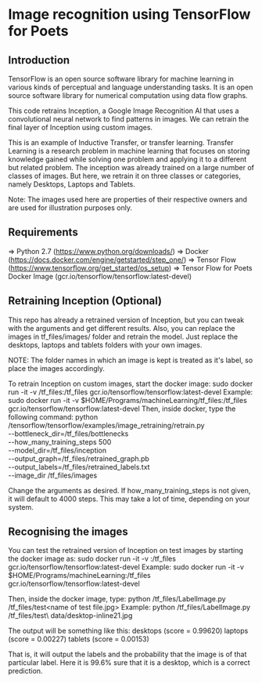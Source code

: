 # Image recognition using TensorFlow for Poets

## Introduction
TensorFlow is an open source software library for machine learning in various kinds of perceptual and language understanding tasks. It is an open source software library for numerical computation using data flow graphs. 

This code retrains Inception, a Google Image Recognition AI that uses a convolutional neural network to find patterns in images. We can retrain the final layer of Inception using custom images. 

This is an example of Inductive Transfer, or transfer learning. Transfer Learning is a research problem in machine learning that focuses on storing knowledge gained while solving one problem and applying it to a different but related problem. The inception was already trained on a large number of classes of images. But here, we retrain it on three classes or categories, namely Desktops, Laptops and Tablets.

Note: The images used here are properties of their respective owners and are used for illustration purposes only.

## Requirements
=> Python 2.7 (https://www.python.org/downloads/)
=> Docker (https://docs.docker.com/engine/getstarted/step_one/)
=> Tensor Flow (https://www.tensorflow.org/get_started/os_setup)
=> Tensor Flow for Poets Docker Image (gcr.io/tensorflow/tensorflow:latest-devel)

## Retraining Inception (Optional)

This repo has already a retrained version of Inception, but you can tweak with the arguments and get different results. Also, you can replace the images in tf_files/images/ folder and retrain the model. Just replace the desktops, laptops and tablets folders with your own images.

NOTE: The folder names in which an image is kept is treated as it's label, so place the images accordingly.

To retrain Inception on custom images, start the docker image:
	    sudo docker run -it -v <path to this repo>/tf_files:/tf_files  gcr.io/tensorflow/tensorflow:latest-devel
Example:
	    sudo docker run -it -v $HOME/Programs/machineLearning/tf_files:/tf_files  gcr.io/tensorflow/tensorflow:latest-devel
Then, inside docker, type the following command:
		 python /tensorflow/tensorflow/examples/image_retraining/retrain.py \
		 --bottleneck_dir=/tf_files/bottlenecks \
		 --how_many_training_steps 500 \
		 --model_dir=/tf_files/inception \
		 --output_graph=/tf_files/retrained_graph.pb \
		 --output_labels=/tf_files/retrained_labels.txt \
		 --image_dir /tf_files/images

Change the arguments as desired.
If how_many_training_steps is not given, it will default to 4000 steps. This may take a lot of time, depending on your system.

## Recognising the images
You can test the retrained version of Inception on test images by starting the docker image as:
	    sudo docker run -it -v <path to this folder>:/tf_files  gcr.io/tensorflow/tensorflow:latest-devel
Example:
	    sudo docker run -it -v $HOME/Programs/machineLearning:/tf_files  gcr.io/tensorflow/tensorflow:latest-devel

Then, inside the docker image, type:
		python /tf_files/LabelImage.py /tf_files/test\<name of test file.jpg>
Example:
		python /tf_files/LabelImage.py /tf_files/test\ data/desktop-inline21.jpg

The output will be something like this:
	desktops (score = 0.99620)
	laptops (score = 0.00227)
	tablets (score = 0.00153)
	
That is, it will output the labels and the probability that the image is of that particular label. Here it is 99.6% sure that it is a desktop, which is a correct prediction.

